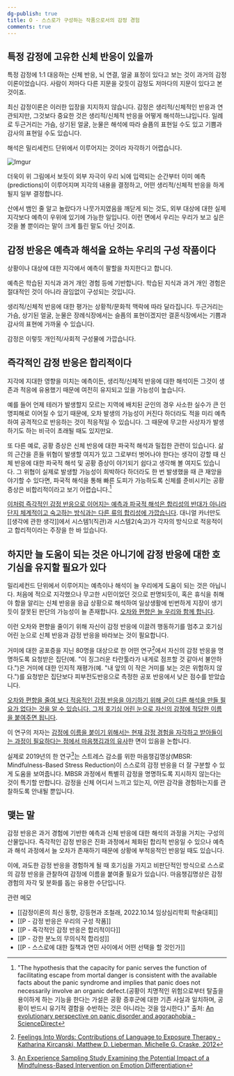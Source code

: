 ```yaml
---
dg-publish: true
title: O - 스스로가 구성하는 작품으로서의 감정 경험
comments: true
---
```


## 특정 감정에 고유한 신체 반응이 있을까

특정 감정에 1:1 대응하는 신체 반응, 뇌 연결, 얼굴 표정이 있다고 보는 것이 과거의 감정이론이었습니다. 사람이 저마다 다른 지문을 갖듯이 감정도 저마다의 지문이 있다고 본 것이죠.

최신 감정이론은 이러한 입장을 지지하지 않습니다. 감정은 생리적/신체적인 반응과 연관되지만, 그것보다 중요한 것은 생리적/신체적 반응을 어떻게 해석하느냐입니다. 일례로 두근거리는 가슴, 상기된 얼굴, 눈물은 해석에 따라 슬픔의 표현일 수도 있고 기쁨과 감사의 표현일 수도 있습니다.

해석은 밀리세컨드 단위에서 이루어지는 것이라 자각하기 어렵습니다.

![Imgur](https://i.imgur.com/CLXEhq1.png)

더욱이 위 그림에서 보듯이 외부 자극이 우리 뇌에 입력되는 순간부터 이미 예측(predictions)이 이루어지며 지각의 내용을 결정하고, 어떤 생리적/신체적 반응을 하게 될지 일부 결정합니다.  

산에서 뱀인 줄 알고 놀랐다가 나뭇가지였음을 깨닫게 되는 것도, 외부 대상에 대한 실제 지각보다 예측이 우위에 있기에 가능한 일입니다. 이런 면에서 우리는 우리가 보고 싶은 것을 볼 뿐이라는 말이 크게 틀린 말도 아닌 것이죠. 

## 감정 반응은 예측과 해석을 요하는 우리의 구성 작품이다

상황이나 대상에 대한 지각에서 예측이 팔할을 차지한다고 합니다. 

예측은 학습된 지식과 과거 개인 경험 등에 기반합니다.  학습된 지식과 과거 개인 경험은 절대적인 것이 아니라 끊임없이 구성되는 것입니다.

생리적/신체적 반응에 대한 평가는 상황적/문화적 맥락에 따라 달라집니다. 두근거리는 가슴, 상기된 얼굴, 눈물은 장례식장에서는 슬픔의 표현이겠지만 결혼식장에서는 기쁨과 감사의 표현에 가까울 수 있습니다.

감정은 이렇듯 개인적/사회적 구성물에 가깝습니다. 

## 즉각적인 감정 반응은 합리적이다

지각에 지대한 영향을 미치는 예측이든, 생리적/신체적 반응에 대한 해석이든 그것이 생존과 적응에 유용했기 때문에 여전히 유지되고 있을 가능성이 높습니다.

예를 들어 언제 테러가 발생할지 모르는 지역에 배치된 군인의 경우 사소한 실수가 큰 인명피해로 이어질 수 있기 때문에, 오차 발생의 가능성이 커진다 하더라도 적을 미리 예측하여 공격적으로 반응하는 것이 적응적일 수 있습니다. 그 때문에 무고한 사상자가 발생하기도 하는 비극이 초래될 때도 있지만요.

또 다른 예로, 공황 증상은 신체 반응에 대한 파국적 해석과 밀접한 관련이 있습니다. 삶의 근간을 흔들 위협이 발생할 여지가 있고 그로부터 벗어나야 한다는 생각이 강할 때 신체 반응에 대한 파국적 해석 및 공황 증상이 야기되기 쉽다고 생각해 볼 여지도 있습니다. 그 위협이 실제로 발생할 가능성이 희박하다 하더라도 한 번 발생했을 때 큰 재앙을 야기할 수 있다면, 파국적 해석을 통해 빠른 도피가 가능하도록 신체를 준비시키는 공황 증상은 비합리적이라고 보기 어렵습니다.[^1] 

<u>이처럼 즉각적인 감정 반응으로 이어지는 예측과 파국적 해석은 합리성의 반대가 아니라 단지 체계적이고 숙고하는 방식과는 다른 류의 합리성에 가깝습니다</u>. 대니얼 카너만도 [[생각에 관한 생각]]에서 시스템1(직관)과 시스템2(숙고)가 각자의 방식으로 적응적이고 합리적이라는 주장을 한 바 있습니다.

## 하지만 늘 도움이 되는 것은 아니기에 감정 반응에 대한 호기심을 유지할 필요가 있다

밀리세컨드 단위에서 이루어지는 예측이나 해석이 늘 우리에게 도움이 되는 것은 아닙니다. 처음에 적으로 지각했으나 무고한 시민이었던 것으로 판명되듯이, 혹은 휴식을 취해야 함을 알리는 신체 반응을 응급 상황으로 해석하여 일상생활에 빈번하게 지장이 생기듯이 잘못된 판단의 가능성이 늘 존재합니다. <u>오차와 편향은 늘 우리와 함께 합니다</u>.

이런 오차와 편향을 줄이기 위해 자신이 감정 반응에 이끌려 행동하기를 멈추고 호기심 어린 눈으로 신체 반응과 감정 반응을 바라보는 것이 필요합니다.

거미에 대한 공포증을 지닌 80명을 대상으로 한 어떤 연구[^2]에서 자신의 감정 반응을 명명하도록 요청받은 집단(예. "이 징그러운 타란툴라가 내게로 점프할 것 같아서 불안하다.")은 거미에 대한 인지적 재평가(예. "내 앞의 이 작은 거미를 보는 것은 위험하지 않다.")를 요청받은 집단보다 피부전도반응으로 측정한 공포 반응에서 낮은 점수를 받았습니다.

<u>오차와 편향을 줄여 보다 적응적인 감정 반응을 야기하기 위해 굳이 다른 해석을 만들 필요가 없다는 것을 알 수 있습니다. 그저 호기심 어린 눈으로 자신의 감정에 적당한 이름을 붙여주면 됩니다</u>. 

이 연구의 저자는 <u>감정에 이름을 붙이기 위해서는 현재 감정 경험을 자각하고 받아들이는 과정이 필요하다는 점에서 마음챙김과의 유사</u>한 면이 있음을 논합니다.

실제로 2019년의 한 연구[^3]는 스트레스 감소를 위한 마음챙김명상(MBSR: Mindfulness-Based Stress Reduction)이 스스로의 감정 반응을 더 잘 구분할 수 있게 도움을 보여줍니다. MBSR 과정에서 특별히 감정을 명명하도록 지시하지 않는다는 것이 특기할 만합니다. 감정을 신체 어디서 느끼고 있는지, 어떤 감각을 경험하는지를 관찰하도록 안내될 뿐입니다.

## 맺는 말

감정 반응은 과거 경험에 기반한 예측과 신체 반응에 대한 해석의 과정을 거치는 구성의 산물입니다. 즉각적인 감정 반응은 진화 과정에서 체화된 합리적 반응일 수 있으나 예측과 해석 과정에서 늘 오차가 존재하기 때문에 상황에 부적응적인 반응일 때도 있습니다. 

이에, 과도한 감정 반응을 경험하게 될 때 호기심을 가지고 비판단적인 방식으로 스스로의 감정 반응을 관찰하여 감정에 이름을 붙여줄 필요가 있습니다. 마음챙김명상은 감정 경험의 자각 및 분화를 돕는 유용한 수단입니다.

관련 메모
- [[감정이론의 최신 동향, 강등현과 조철래, 2022.10.14 임상심리학회 학술대회]]
- [[P - 감정 반응은 우리의 구성 작품]]
- [[P - 즉각적인 감정 반응은 합리적이다]]
- [[P - 강한 분노의 무의식적 합리성]]
- [[P - 스스로에 대한 질책과 연민 사이에서 어떤 선택을 할 것인가]]

[^1]: "The hypothesis that the capacity for panic serves the function of facilitating escape from mortal danger is consistent with the available facts about the panic syndrome and implies that panic does not necessarily involve an organic defect.(공황이 치명적인 위험으로부터 탈출을 용이하게 하는 기능을 한다는 가설은 공황 증후군에 대한 기존 사실과 일치하며, 공황이 반드시 유기적 결함을 수반하는 것은 아니라는 것을 암시한다.)" 출처: [An evolutionary perspective on panic disorder and agoraphobia - ScienceDirect](https://www.sciencedirect.com/science/article/abs/pii/0162309587900203)
[^2]: [Feelings Into Words: Contributions of Language to Exposure Therapy - Katharina Kircanski, Matthew D. Lieberman, Michelle G. Craske, 2012](https://journals.sagepub.com/doi/10.1177/0956797612443830)
[^3]: [An Experience Sampling Study Examining the Potential Impact of a Mindfulness-Based Intervention on Emotion Differentiation](https://ppw.kuleuven.be/okp/_pdf/Vandergucht2019AESSE.pdf)
